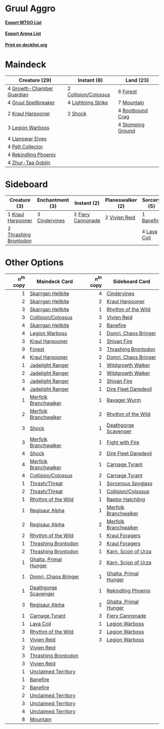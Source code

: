 # Gruul Aggro

#### [Export MTGO List](../collection/Gruul%20Aggro/Gruul%20Aggro.txt)
#### [Export Arena List](../collection/Gruul%20Aggro/Gruul%20Aggro_arena.txt)
#### [Print on decklist.org](http://decklist.org/?deckmain=2%09Collision/Colossus%0A8%09Forest%0A4%09Growth-Chamber%20Guardian%0A4%09Gruul%20Spellbreaker%0A2%09Kraul%20Harpooner%0A3%09Legion%20Warboss%0A4%09Lightning%20Strike%0A4%09Llanowar%20Elves%0A7%09Mountain%0A4%09Pelt%20Collector%0A4%09Rekindling%20Phoenix%0A4%09Rootbound%20Crag%0A2%09Shock%0A4%09Stomping%20Ground%0A4%09Zhur-Taa%20Goblin&deckside=1%09Banefire%0A3%09Cindervines%0A2%09Fiery%20Cannonade%0A1%09Kraul%20Harpooner%0A4%09Lava%20Coil%0A2%09Thrashing%20Brontodon%0A2%09Vivien%20Reid)
# Maindeck

|                                           Creature (29)                                            |                                          Instant (8)                                          |                                         Land (23)                                          |
|----------------------------------------------------------------------------------------------------|-----------------------------------------------------------------------------------------------|--------------------------------------------------------------------------------------------|
|4 [Growth-Chamber Guardian](http://gatherer.wizards.com/Pages/Card/Details.aspx?multiverseid=457272)|2 [Collision/Colossus](http://gatherer.wizards.com/Pages/Card/Details.aspx?multiverseid=457367)|8 [Forest](http://gatherer.wizards.com/Pages/Card/Details.aspx?multiverseid=439860)         |
|4 [Gruul Spellbreaker](http://gatherer.wizards.com/Pages/Card/Details.aspx?multiverseid=457323)     |4 [Lightning Strike](http://gatherer.wizards.com/Pages/Card/Details.aspx?multiverseid=383299)  |7 [Mountain](http://gatherer.wizards.com/Pages/Card/Details.aspx?multiverseid=439859)       |
|2 [Kraul Harpooner](http://gatherer.wizards.com/Pages/Card/Details.aspx?multiverseid=452886)        |2 [Shock](http://gatherer.wizards.com/Pages/Card/Details.aspx?multiverseid=129732)             |4 [Rootbound Crag](http://gatherer.wizards.com/Pages/Card/Details.aspx?multiverseid=420934) |
|3 [Legion Warboss](http://gatherer.wizards.com/Pages/Card/Details.aspx?multiverseid=452859)         |                                                                                               |4 [Stomping Ground](http://gatherer.wizards.com/Pages/Card/Details.aspx?multiverseid=405110)|
|4 [Llanowar Elves](http://gatherer.wizards.com/Pages/Card/Details.aspx?multiverseid=129626)         |                                                                                               |                                                                                            |
|4 [Pelt Collector](http://gatherer.wizards.com/Pages/Card/Details.aspx?multiverseid=452891)         |                                                                                               |                                                                                            |
|4 [Rekindling Phoenix](http://gatherer.wizards.com/Pages/Card/Details.aspx?multiverseid=439768)     |                                                                                               |                                                                                            |
|4 [Zhur-Taa Goblin](http://gatherer.wizards.com/Pages/Card/Details.aspx?multiverseid=457359)        |                                                                                               |                                                                                            |


# Sideboard

|                                          Creature (3)                                          |                                    Enchantment (3)                                     |                                        Instant (2)                                         |                                    Planeswalker (2)                                    |                                     Sorcery (5)                                      |
|------------------------------------------------------------------------------------------------|----------------------------------------------------------------------------------------|--------------------------------------------------------------------------------------------|----------------------------------------------------------------------------------------|--------------------------------------------------------------------------------------|
|1 [Kraul Harpooner](http://gatherer.wizards.com/Pages/Card/Details.aspx?multiverseid=452886)    |3 [Cindervines](http://gatherer.wizards.com/Pages/Card/Details.aspx?multiverseid=457305)|2 [Fiery Cannonade](http://gatherer.wizards.com/Pages/Card/Details.aspx?multiverseid=435297)|2 [Vivien Reid](http://gatherer.wizards.com/Pages/Card/Details.aspx?multiverseid=447344)|1 [Banefire](http://gatherer.wizards.com/Pages/Card/Details.aspx?multiverseid=186613) |
|2 [Thrashing Brontodon](http://gatherer.wizards.com/Pages/Card/Details.aspx?multiverseid=456570)|                                                                                        |                                                                                            |                                                                                        |4 [Lava Coil](http://gatherer.wizards.com/Pages/Card/Details.aspx?multiverseid=452858)|


# Other Options

|*n*<sup>th</sup> copy|                                         Maindeck Card                                          |*n*<sup>th</sup> copy|                                         Sideboard Card                                         |
|--------------------:|------------------------------------------------------------------------------------------------|--------------------:|------------------------------------------------------------------------------------------------|
|                    1|[Skarrgan Hellkite](http://gatherer.wizards.com/Pages/Card/Details.aspx?multiverseid=457258)    |                    4|[Cindervines](http://gatherer.wizards.com/Pages/Card/Details.aspx?multiverseid=457305)          |
|                    2|[Skarrgan Hellkite](http://gatherer.wizards.com/Pages/Card/Details.aspx?multiverseid=457258)    |                    2|[Kraul Harpooner](http://gatherer.wizards.com/Pages/Card/Details.aspx?multiverseid=452886)      |
|                    3|[Skarrgan Hellkite](http://gatherer.wizards.com/Pages/Card/Details.aspx?multiverseid=457258)    |                    1|[Rhythm of the Wild](http://gatherer.wizards.com/Pages/Card/Details.aspx?multiverseid=457345)   |
|                    3|[Collision/Colossus](http://gatherer.wizards.com/Pages/Card/Details.aspx?multiverseid=457367)   |                    3|[Vivien Reid](http://gatherer.wizards.com/Pages/Card/Details.aspx?multiverseid=447344)          |
|                    4|[Skarrgan Hellkite](http://gatherer.wizards.com/Pages/Card/Details.aspx?multiverseid=457258)    |                    2|[Banefire](http://gatherer.wizards.com/Pages/Card/Details.aspx?multiverseid=186613)             |
|                    4|[Legion Warboss](http://gatherer.wizards.com/Pages/Card/Details.aspx?multiverseid=452859)       |                    1|[Domri, Chaos Bringer](http://gatherer.wizards.com/Pages/Card/Details.aspx?multiverseid=457310) |
|                    3|[Kraul Harpooner](http://gatherer.wizards.com/Pages/Card/Details.aspx?multiverseid=452886)      |                    1|[Shivan Fire](http://gatherer.wizards.com/Pages/Card/Details.aspx?multiverseid=443030)          |
|                    9|[Forest](http://gatherer.wizards.com/Pages/Card/Details.aspx?multiverseid=439860)               |                    3|[Thrashing Brontodon](http://gatherer.wizards.com/Pages/Card/Details.aspx?multiverseid=456570)  |
|                    4|[Kraul Harpooner](http://gatherer.wizards.com/Pages/Card/Details.aspx?multiverseid=452886)      |                    2|[Domri, Chaos Bringer](http://gatherer.wizards.com/Pages/Card/Details.aspx?multiverseid=457310) |
|                    1|[Jadelight Ranger](http://gatherer.wizards.com/Pages/Card/Details.aspx?multiverseid=439793)     |                    1|[Wildgrowth Walker](http://gatherer.wizards.com/Pages/Card/Details.aspx?multiverseid=435372)    |
|                    2|[Jadelight Ranger](http://gatherer.wizards.com/Pages/Card/Details.aspx?multiverseid=439793)     |                    2|[Wildgrowth Walker](http://gatherer.wizards.com/Pages/Card/Details.aspx?multiverseid=435372)    |
|                    3|[Jadelight Ranger](http://gatherer.wizards.com/Pages/Card/Details.aspx?multiverseid=439793)     |                    2|[Shivan Fire](http://gatherer.wizards.com/Pages/Card/Details.aspx?multiverseid=443030)          |
|                    4|[Jadelight Ranger](http://gatherer.wizards.com/Pages/Card/Details.aspx?multiverseid=439793)     |                    1|[Dire Fleet Daredevil](http://gatherer.wizards.com/Pages/Card/Details.aspx?multiverseid=439756) |
|                    1|[Merfolk Branchwalker](http://gatherer.wizards.com/Pages/Card/Details.aspx?multiverseid=435353) |                    1|[Ravager Wurm](http://gatherer.wizards.com/Pages/Card/Details.aspx?multiverseid=457344)         |
|                    2|[Merfolk Branchwalker](http://gatherer.wizards.com/Pages/Card/Details.aspx?multiverseid=435353) |                    2|[Rhythm of the Wild](http://gatherer.wizards.com/Pages/Card/Details.aspx?multiverseid=457345)   |
|                    3|[Shock](http://gatherer.wizards.com/Pages/Card/Details.aspx?multiverseid=129732)                |                    1|[Deathgorge Scavenger](http://gatherer.wizards.com/Pages/Card/Details.aspx?multiverseid=435339) |
|                    3|[Merfolk Branchwalker](http://gatherer.wizards.com/Pages/Card/Details.aspx?multiverseid=435353) |                    1|[Fight with Fire](http://gatherer.wizards.com/Pages/Card/Details.aspx?multiverseid=443007)      |
|                    4|[Shock](http://gatherer.wizards.com/Pages/Card/Details.aspx?multiverseid=129732)                |                    2|[Dire Fleet Daredevil](http://gatherer.wizards.com/Pages/Card/Details.aspx?multiverseid=439756) |
|                    4|[Merfolk Branchwalker](http://gatherer.wizards.com/Pages/Card/Details.aspx?multiverseid=435353) |                    1|[Carnage Tyrant](http://gatherer.wizards.com/Pages/Card/Details.aspx?multiverseid=435334)       |
|                    4|[Collision/Colossus](http://gatherer.wizards.com/Pages/Card/Details.aspx?multiverseid=457367)   |                    2|[Carnage Tyrant](http://gatherer.wizards.com/Pages/Card/Details.aspx?multiverseid=435334)       |
|                    1|[Thrash/Threat](http://gatherer.wizards.com/Pages/Card/Details.aspx?multiverseid=457373)        |                    1|[Sorcerous Spyglass](http://gatherer.wizards.com/Pages/Card/Details.aspx?multiverseid=435407)   |
|                    2|[Thrash/Threat](http://gatherer.wizards.com/Pages/Card/Details.aspx?multiverseid=457373)        |                    1|[Collision/Colossus](http://gatherer.wizards.com/Pages/Card/Details.aspx?multiverseid=457367)   |
|                    1|[Rhythm of the Wild](http://gatherer.wizards.com/Pages/Card/Details.aspx?multiverseid=457345)   |                    1|[Raptor Hatchling](http://gatherer.wizards.com/Pages/Card/Details.aspx?multiverseid=435309)     |
|                    1|[Regisaur Alpha](http://gatherer.wizards.com/Pages/Card/Details.aspx?multiverseid=435383)       |                    1|[Merfolk Branchwalker](http://gatherer.wizards.com/Pages/Card/Details.aspx?multiverseid=435353) |
|                    2|[Regisaur Alpha](http://gatherer.wizards.com/Pages/Card/Details.aspx?multiverseid=435383)       |                    2|[Merfolk Branchwalker](http://gatherer.wizards.com/Pages/Card/Details.aspx?multiverseid=435353) |
|                    2|[Rhythm of the Wild](http://gatherer.wizards.com/Pages/Card/Details.aspx?multiverseid=457345)   |                    1|[Kraul Foragers](http://gatherer.wizards.com/Pages/Card/Details.aspx?multiverseid=452885)       |
|                    1|[Thrashing Brontodon](http://gatherer.wizards.com/Pages/Card/Details.aspx?multiverseid=456570)  |                    2|[Kraul Foragers](http://gatherer.wizards.com/Pages/Card/Details.aspx?multiverseid=452885)       |
|                    2|[Thrashing Brontodon](http://gatherer.wizards.com/Pages/Card/Details.aspx?multiverseid=456570)  |                    1|[Karn, Scion of Urza](http://gatherer.wizards.com/Pages/Card/Details.aspx?multiverseid=442889)  |
|                    1|[Ghalta, Primal Hunger](http://gatherer.wizards.com/Pages/Card/Details.aspx?multiverseid=456564)|                    2|[Karn, Scion of Urza](http://gatherer.wizards.com/Pages/Card/Details.aspx?multiverseid=442889)  |
|                    1|[Domri, Chaos Bringer](http://gatherer.wizards.com/Pages/Card/Details.aspx?multiverseid=457310) |                    1|[Ghalta, Primal Hunger](http://gatherer.wizards.com/Pages/Card/Details.aspx?multiverseid=456564)|
|                    1|[Deathgorge Scavenger](http://gatherer.wizards.com/Pages/Card/Details.aspx?multiverseid=435339) |                    1|[Rekindling Phoenix](http://gatherer.wizards.com/Pages/Card/Details.aspx?multiverseid=439768)   |
|                    3|[Regisaur Alpha](http://gatherer.wizards.com/Pages/Card/Details.aspx?multiverseid=435383)       |                    2|[Ghalta, Primal Hunger](http://gatherer.wizards.com/Pages/Card/Details.aspx?multiverseid=456564)|
|                    1|[Carnage Tyrant](http://gatherer.wizards.com/Pages/Card/Details.aspx?multiverseid=435334)       |                    3|[Fiery Cannonade](http://gatherer.wizards.com/Pages/Card/Details.aspx?multiverseid=435297)      |
|                    1|[Lava Coil](http://gatherer.wizards.com/Pages/Card/Details.aspx?multiverseid=452858)            |                    1|[Legion Warboss](http://gatherer.wizards.com/Pages/Card/Details.aspx?multiverseid=452859)       |
|                    3|[Rhythm of the Wild](http://gatherer.wizards.com/Pages/Card/Details.aspx?multiverseid=457345)   |                    2|[Legion Warboss](http://gatherer.wizards.com/Pages/Card/Details.aspx?multiverseid=452859)       |
|                    1|[Vivien Reid](http://gatherer.wizards.com/Pages/Card/Details.aspx?multiverseid=447344)          |                    3|[Legion Warboss](http://gatherer.wizards.com/Pages/Card/Details.aspx?multiverseid=452859)       |
|                    2|[Vivien Reid](http://gatherer.wizards.com/Pages/Card/Details.aspx?multiverseid=447344)          |                     |                                                                                                |
|                    3|[Thrashing Brontodon](http://gatherer.wizards.com/Pages/Card/Details.aspx?multiverseid=456570)  |                     |                                                                                                |
|                    3|[Vivien Reid](http://gatherer.wizards.com/Pages/Card/Details.aspx?multiverseid=447344)          |                     |                                                                                                |
|                    1|[Unclaimed Territory](http://gatherer.wizards.com/Pages/Card/Details.aspx?multiverseid=435419)  |                     |                                                                                                |
|                    1|[Banefire](http://gatherer.wizards.com/Pages/Card/Details.aspx?multiverseid=186613)             |                     |                                                                                                |
|                    2|[Banefire](http://gatherer.wizards.com/Pages/Card/Details.aspx?multiverseid=186613)             |                     |                                                                                                |
|                    2|[Unclaimed Territory](http://gatherer.wizards.com/Pages/Card/Details.aspx?multiverseid=435419)  |                     |                                                                                                |
|                    3|[Unclaimed Territory](http://gatherer.wizards.com/Pages/Card/Details.aspx?multiverseid=435419)  |                     |                                                                                                |
|                    4|[Unclaimed Territory](http://gatherer.wizards.com/Pages/Card/Details.aspx?multiverseid=435419)  |                     |                                                                                                |
|                    8|[Mountain](http://gatherer.wizards.com/Pages/Card/Details.aspx?multiverseid=439859)             |                     |                                                                                                |

